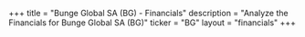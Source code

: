 +++
title = "Bunge Global SA (BG) - Financials"
description = "Analyze the Financials for Bunge Global SA (BG)"
ticker = "BG"
layout = "financials"
+++

